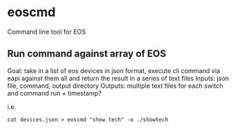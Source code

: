 # eoscmd
Command line tool for EOS

## Run command against array of EOS
Goal: take in a list of eos devices in json format, execute cli command via eapi against them all and return the result in a series of text files
Inputs: json file, command, output directory
Outputs: multiple text files for each switch and command run + timestamp?

i.e.

    cat devices.json > eoscmd "show tech" -o ./showtech
